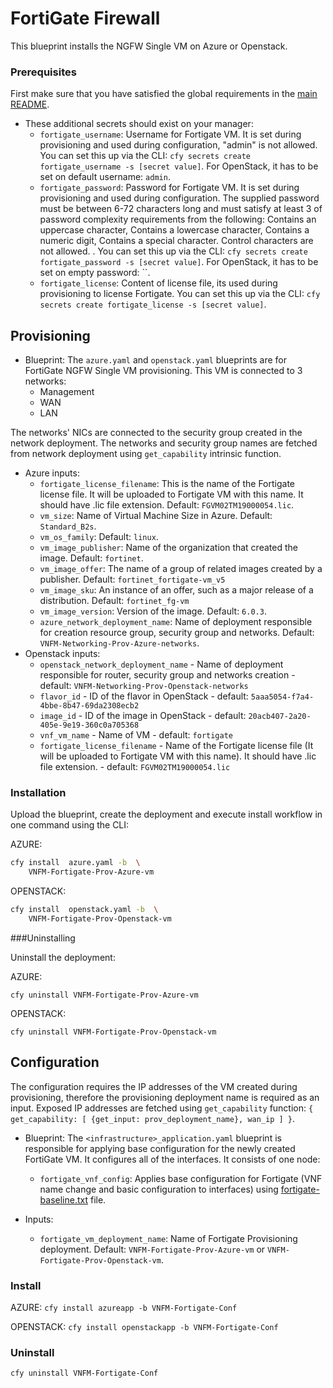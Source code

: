 # FortiGate Firewall

This blueprint installs the NGFW Single VM on Azure or Openstack.

### Prerequisites

First make sure that you have satisfied the global requirements in the [main README](../README.md).

* These additional secrets should exist on your manager:
  * `fortigate_username`: Username for Fortigate VM. It is set during provisioning and used during configuration, "admin" is not allowed. You can set this up via the CLI: `cfy secrets create fortigate_username -s [secret value]`. For OpenStack, it has to be set on default username: `admin`.
  * `fortigate_password`: Password for Fortigate VM. It is set during provisioning and used during configuration. The supplied password must be between 6-72 characters long and must satisfy at least 3 of password complexity requirements from the following: Contains an uppercase character, Contains a lowercase character, Contains a numeric digit, Contains a special character. Control characters are not allowed. . You can set this up via the CLI: `cfy secrets create fortigate_password -s [secret value]`. For OpenStack, it has to be set on empty password: ``.
  * `fortigate_license`: Content of license file, its used during provisioning to license Fortigate. You can set this up via the CLI: `cfy secrets create fortigate_license -s [secret value]`.

## Provisioning

* Blueprint: The `azure.yaml` and `openstack.yaml` blueprints are for FortiGate NGFW Single VM provisioning. This VM is connected to 3 networks:
  * Management
  * WAN
  * LAN

The networks' NICs are connected to the security group created in the network deployment. The networks and security group names are fetched from network deployment using `get_capability` intrinsic function.

* Azure inputs:
  * `fortigate_license_filename`: This is the name of the Fortigate license file. It will be uploaded to Fortigate VM with this name. It should have .lic file extension. Default: `FGVM02TM19000054.lic`.
  * `vm_size`: Name of Virtual Machine Size in Azure. Default: `Standard_B2s`.
  * `vm_os_family`: Default: `linux`.
  * `vm_image_publisher`: Name of the organization that created the image. Default: `fortinet`.
  * `vm_image_offer`: The name of a group of related images created by a publisher. Default: `fortinet_fortigate-vm_v5`
  * `vm_image_sku`: An instance of an offer, such as a major release of a distribution. Default: `fortinet_fg-vm`
  * `vm_image_version`: Version of the image. Default: `6.0.3`.
  * `azure_network_deployment_name`: Name of deployment responsible for creation resource group, security group and networks. Default: `VNFM-Networking-Prov-Azure-networks`.
* Openstack inputs:
  * `openstack_network_deployment_name` - Name of deployment responsible for router, security group and networks creation -
      default: `VNFM-Networking-Prov-Openstack-networks`
  * `flavor_id` - ID of the flavor in OpenStack - default: `5aaa5054-f7a4-4bbe-8b47-69da2308ecb2`
  * `image_id` - ID of the image in OpenStack - default: `20acb407-2a20-405e-9e19-360c0a705368`
  * `vnf_vm_name` - Name of VM - default: `fortigate`
  * `fortigate_license_filename` - Name of the Fortigate license file (It will be uploaded to Fortigate VM with this name). It should have .lic file extension. - default: `FGVM02TM19000054.lic`

### Installation

Upload the blueprint, create the deployment and execute install workflow in one command using the CLI:

AZURE:
```bash
cfy install  azure.yaml -b  \
    VNFM-Fortigate-Prov-Azure-vm
```

OPENSTACK:
```bash
cfy install  openstack.yaml -b  \
    VNFM-Fortigate-Prov-Openstack-vm
```

###Uninstalling

Uninstall the deployment:

AZURE:
```
cfy uninstall VNFM-Fortigate-Prov-Azure-vm
```

OPENSTACK:
```
cfy uninstall VNFM-Fortigate-Prov-Openstack-vm
```

## Configuration

The configuration requires the IP addresses of the VM created during provisioning, therefore the provisioning deployment name is required as an input. Exposed IP addresses are fetched using `get_capability` function: `{ get_capability: [ {get_input: prov_deployment_name}, wan_ip ] }`.

* Blueprint: The `<infrastructure>_application.yaml` blueprint is responsible for applying base configuration for the newly created FortiGate VM. It configures all of the interfaces. It consists of one node:
  * `fortigate_vnf_config`: Applies base configuration for Fortigate (VNF name change and basic configuration to interfaces) using [fortigate-baseline.txt](Resources/templates/fortigate-baseline.txt) file.

* Inputs:
  * `fortigate_vm_deployment_name`: Name of Fortigate Provisioning deployment. Default: `VNFM-Fortigate-Prov-Azure-vm` or `VNFM-Fortigate-Prov-Openstack-vm`.

### Install

AZURE:
`cfy install azureapp -b VNFM-Fortigate-Conf`

OPENSTACK:
`cfy install openstackapp -b VNFM-Fortigate-Conf`

### Uninstall

`cfy uninstall VNFM-Fortigate-Conf`
